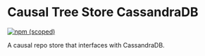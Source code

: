 # Causal Tree Store CassandraDB

[![npm (scoped)](https://img.shields.io/npm/v/@casual-simulation/causal-tree-store-cassandradb.svg)](https://www.npmjs.com/package/@casual-simulation/causal-tree-store-cassandradb)

A causal repo store that interfaces with CassandraDB.
